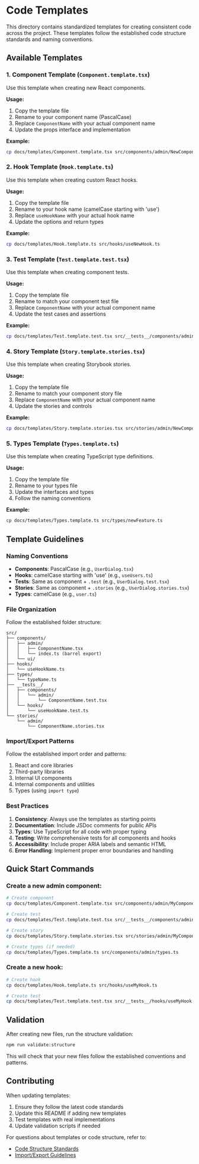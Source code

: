 # Code Templates

This directory contains standardized templates for creating consistent code across the project. These templates follow the established code structure standards and naming conventions.

## Available Templates

### 1. Component Template (`Component.template.tsx`)

Use this template when creating new React components.

**Usage:**

1. Copy the template file
2. Rename to your component name (PascalCase)
3. Replace `ComponentName` with your actual component name
4. Update the props interface and implementation

**Example:**

```bash
cp docs/templates/Component.template.tsx src/components/admin/NewComponent.tsx
```

### 2. Hook Template (`Hook.template.ts`)

Use this template when creating custom React hooks.

**Usage:**

1. Copy the template file
2. Rename to your hook name (camelCase starting with 'use')
3. Replace `useHookName` with your actual hook name
4. Update the options and return types

**Example:**

```bash
cp docs/templates/Hook.template.ts src/hooks/useNewHook.ts
```

### 3. Test Template (`Test.template.test.tsx`)

Use this template when creating component tests.

**Usage:**

1. Copy the template file
2. Rename to match your component test file
3. Replace `ComponentName` with your actual component name
4. Update the test cases and assertions

**Example:**

```bash
cp docs/templates/Test.template.test.tsx src/__tests__/components/admin/NewComponent.test.tsx
```

### 4. Story Template (`Story.template.stories.tsx`)

Use this template when creating Storybook stories.

**Usage:**

1. Copy the template file
2. Rename to match your component story file
3. Replace `ComponentName` with your actual component name
4. Update the stories and controls

**Example:**

```bash
cp docs/templates/Story.template.stories.tsx src/stories/admin/NewComponent.stories.tsx
```

### 5. Types Template (`Types.template.ts`)

Use this template when creating TypeScript type definitions.

**Usage:**

1. Copy the template file
2. Rename to your types file
3. Update the interfaces and types
4. Follow the naming conventions

**Example:**

```bash
cp docs/templates/Types.template.ts src/types/newFeature.ts
```

## Template Guidelines

### Naming Conventions

- **Components**: PascalCase (e.g., `UserDialog.tsx`)
- **Hooks**: camelCase starting with 'use' (e.g., `useUsers.ts`)
- **Tests**: Same as component + `.test` (e.g., `UserDialog.test.tsx`)
- **Stories**: Same as component + `.stories` (e.g., `UserDialog.stories.tsx`)
- **Types**: camelCase (e.g., `user.ts`)

### File Organization

Follow the established folder structure:

```
src/
├── components/
│   ├── admin/
│   │   ├── ComponentName.tsx
│   │   └── index.ts (barrel export)
│   └── ui/
├── hooks/
│   └── useHookName.ts
├── types/
│   └── typeName.ts
├── __tests__/
│   ├── components/
│   │   └── admin/
│   │       └── ComponentName.test.tsx
│   └── hooks/
│       └── useHookName.test.ts
└── stories/
    └── admin/
        └── ComponentName.stories.tsx
```

### Import/Export Patterns

Follow the established import order and patterns:

1. React and core libraries
2. Third-party libraries
3. Internal UI components
4. Internal components and utilities
5. Types (using `import type`)

### Best Practices

1. **Consistency**: Always use the templates as starting points
2. **Documentation**: Include JSDoc comments for public APIs
3. **Types**: Use TypeScript for all code with proper typing
4. **Testing**: Write comprehensive tests for all components and hooks
5. **Accessibility**: Include proper ARIA labels and semantic HTML
6. **Error Handling**: Implement proper error boundaries and handling

## Quick Start Commands

### Create a new admin component:

```bash
# Create component
cp docs/templates/Component.template.tsx src/components/admin/MyComponent.tsx

# Create test
cp docs/templates/Test.template.test.tsx src/__tests__/components/admin/MyComponent.test.tsx

# Create story
cp docs/templates/Story.template.stories.tsx src/stories/admin/MyComponent.stories.tsx

# Create types (if needed)
cp docs/templates/Types.template.ts src/components/admin/types.ts
```

### Create a new hook:

```bash
# Create hook
cp docs/templates/Hook.template.ts src/hooks/useMyHook.ts

# Create test
cp docs/templates/Test.template.test.tsx src/__tests__/hooks/useMyHook.test.ts
```

## Validation

After creating new files, run the structure validation:

```bash
npm run validate:structure
```

This will check that your new files follow the established conventions and patterns.

## Contributing

When updating templates:

1. Ensure they follow the latest code standards
2. Update this README if adding new templates
3. Test templates with real implementations
4. Update validation scripts if needed

For questions about templates or code structure, refer to:

- [Code Structure Standards](../CODE_STRUCTURE_STANDARDS.md)
- [Import/Export Guidelines](../IMPORT_EXPORT_GUIDELINES.md)
